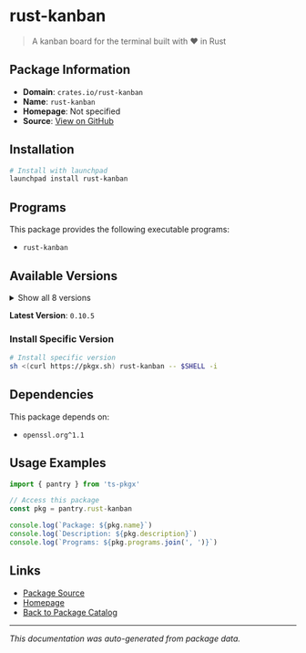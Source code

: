# rust-kanban

> A kanban board for the terminal built with ❤️ in Rust

## Package Information

- **Domain**: `crates.io/rust-kanban`
- **Name**: `rust-kanban`
- **Homepage**: Not specified
- **Source**: [View on GitHub](https://github.com/pkgxdev/pantry/tree/main/projects/crates.io/rust-kanban/package.yml)

## Installation

```bash
# Install with launchpad
launchpad install rust-kanban
```

## Programs

This package provides the following executable programs:

- `rust-kanban`

## Available Versions

<details>
<summary>Show all 8 versions</summary>

- `0.10.5`, `0.10.4`, `0.10.3`, `0.10.2`, `0.10.1`
- `0.10.0`, `0.9.7`, `0.9.6`

</details>

**Latest Version**: `0.10.5`

### Install Specific Version

```bash
# Install specific version
sh <(curl https://pkgx.sh) rust-kanban -- $SHELL -i
```

## Dependencies

This package depends on:

- `openssl.org^1.1`

## Usage Examples

```typescript
import { pantry } from 'ts-pkgx'

// Access this package
const pkg = pantry.rust-kanban

console.log(`Package: ${pkg.name}`)
console.log(`Description: ${pkg.description}`)
console.log(`Programs: ${pkg.programs.join(', ')}`)
```

## Links

- [Package Source](https://github.com/pkgxdev/pantry/tree/main/projects/crates.io/rust-kanban/package.yml)
- [Homepage](#)
- [Back to Package Catalog](../../../package-catalog.md)

---

*This documentation was auto-generated from package data.*
